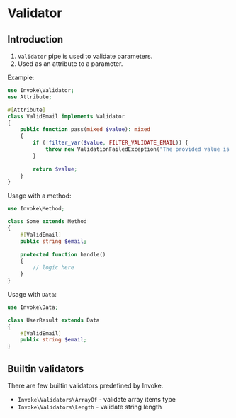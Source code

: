 # Validator

## Introduction

1. `Validator` pipe is used to validate parameters.
2. Used as an attribute to a parameter.

Example:

```php
use Invoke\Validator;
use Attribute;

#[Attribute]
class ValidEmail implements Validator
{    
    public function pass(mixed $value): mixed
    {
        if (!filter_var($value, FILTER_VALIDATE_EMAIL)) {
            throw new ValidationFailedException("The provided value is not valid email.");
        }
        
        return $value;
    }
}
```

Usage with a method:

```php
use Invoke\Method;

class Some extends Method
{
    #[ValidEmail]
    public string $email;
    
    protected function handle()
    {
        // logic here
    }
}
```

Usage with `Data`:

```php
use Invoke\Data;

class UserResult extends Data
{
    #[ValidEmail]
    public string $email;
}
```

## Builtin validators

There are few builtin validators predefined by Invoke.

- `Invoke\Validators\ArrayOf` - validate array items type
- `Invoke\Validators\Length` - validate string length
